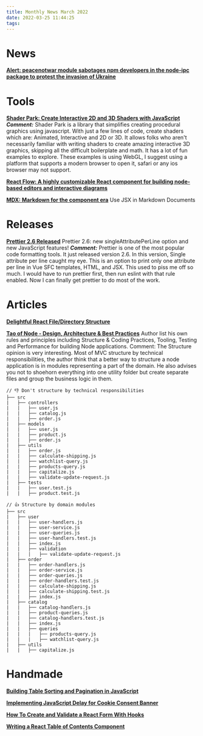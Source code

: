 ```yaml
---
title: Monthly News March 2022
date: 2022-03-25 11:44:25
tags:
---
```

# News
**[Alert: peacenotwar module sabotages npm developers in the node-ipc package to protest the invasion of Ukraine](https://snyk.io/blog/peacenotwar-malicious-npm-node-ipc-package-vulnerability/)**

# Tools
**[Shader Park: Create Interactive 2D and 3D Shaders with JavaScript](https://shaderpark.com/)**
***Comment:***
Shader Park is a library that simplifies creating procedural graphics using javascript.
With just a few lines of code, create shaders which are: Animated, Interactive and 2D or 3D.
It allows folks who aren't necessarily familiar with writing shaders to create amazing interactive 3D graphics, skipping all the difficult boilerplate and math.
It has a lot of fun examples to explore. These examples is using WebGL, I suggest using a platform that supports a modern browser to open it, safari or any ios browser may not support.

**[React Flow: A highly customizable React component for building node-based editors and interactive diagrams](https://reactflow.dev/docs/examples/overview/)**

**[MDX: Markdown for the component era](https://mdxjs.com/)**
Use JSX in Markdown Documents

<!-- more -->

# Releases
**[Prettier 2.6 Released](https://prettier.io/blog/2022/03/16/2.6.0.html)**
Prettier 2.6: new singleAttributePerLine option and new JavaScript features!
***Comment:***
Prettier is one of the most popular code formatting tools. It just released version 2.6. In this version, Single attribute per line caught my eye. This is an option to print only one attribute per line in Vue SFC templates, HTML, and JSX. This used to piss me off so much. I would have to run prettier first, then run eslint with that rule enabled. Now I can finally get prettier to do most of the work.

# Articles


**[Delightful React File/Directory Structure](https://www.joshwcomeau.com/react/file-structure/)**



**[Tao of Node - Design, Architecture & Best Practices](https://alexkondov.com/tao-of-node/)**
Author list his own rules and principles including Structure & Coding Practices, Tooling, Testing and Performance for building Node applications.
Comment:
The Structure opinion is very interesting. Most of MVC structure by technical responsibilities, the author think that a better way to structure a node application is in modules representing a part of the domain.
He also advises you not to shoehorn everything into one utility folder but create separate files and group the business logic in them.

```
// 👎 Don't structure by technical responsibilities
├── src
|   ├── controllers
|   |   ├── user.js
|   |   ├── catalog.js
|   |   ├── order.js
|   ├── models
|   |   ├── user.js
|   |   ├── product.js
|   |   ├── order.js
|   ├── utils
|   |   ├── order.js
|   |   ├── calculate-shipping.js
|   |   ├── watchlist-query.js
|   |   ├── products-query.js
|   |   ├── capitalize.js
|   |   ├── validate-update-request.js
|   ├── tests
|   |   ├── user.test.js
|   |   ├── product.test.js

// 👍 Structure by domain modules
├── src
|   ├── user
|   |   ├── user-handlers.js
|   |   ├── user-service.js
|   |   ├── user-queries.js
|   |   ├── user-handlers.test.js
|   |   ├── index.js
|   |   ├── validation
|   |   |   ├── validate-update-request.js
|   ├── order
|   |   ├── order-handlers.js
|   |   ├── order-service.js
|   |   ├── order-queries.js
|   |   ├── order-handlers.test.js
|   |   ├── calculate-shipping.js
|   |   ├── calculate-shipping.test.js
|   |   ├── index.js
|   ├── catalog
|   |   ├── catalog-handlers.js
|   |   ├── product-queries.js
|   |   ├── catalog-handlers.test.js
|   |   ├── index.js
|   |   ├── queries
|   |   |   ├── products-query.js
|   |   |   ├── watchlist-query.js
|   ├── utils
|   |   ├── capitalize.js

```

# Handmade
**[Building Table Sorting and Pagination in JavaScript](https://www.raymondcamden.com/2022/03/14/building-table-sorting-and-pagination-in-javascript)**

**[Implementing JavaScript Delay for Cookie Consent Banner](https://dariusz.wieckiewicz.org/en/implementing-js-delay-for-cookie-consent-banner/)**

**[How To Create and Validate a React Form With Hooks](https://www.telerik.com/blogs/how-to-create-validate-react-form-hooks)**

**[Writing a React Table of Contents Component](https://blog.eyas.sh/2022/03/react-toc/)**